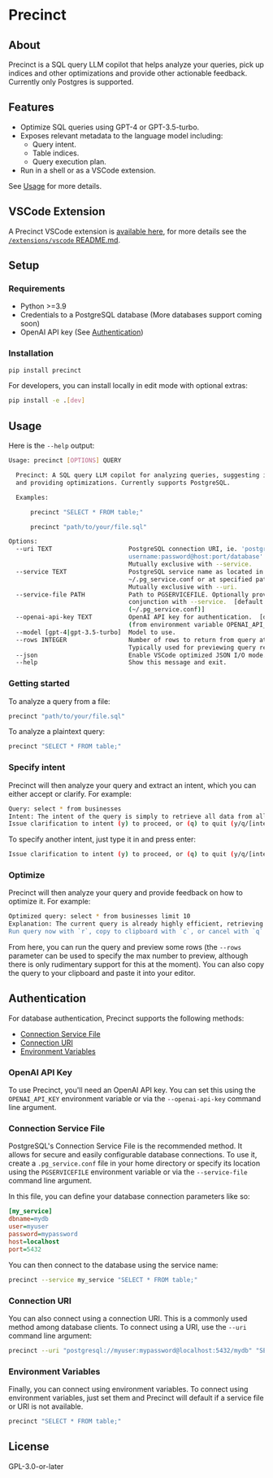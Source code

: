 # Precinct

## About

Precinct is a SQL query LLM copilot that helps analyze your queries, pick up indices and other optimizations and provide other actionable feedback. Currently only Postgres is supported.

## Features

- Optimize SQL queries using GPT-4 or GPT-3.5-turbo.
- Exposes relevant metadata to the language model including:
  - Query intent.
  - Table indices.
  - Query execution plan.
- Run in a shell or as a VSCode extension.

See [Usage](#usage) for more details. 

## VSCode Extension

A Precinct VSCode extension is [available here](https://marketplace.visualstudio.com/items?itemName=msnidal.precinct-sql), for more details see the [`/extensions/vscode` README.md](/extensions/vscode/README.md).

## Setup

### Requirements

- Python >=3.9
- Credentials to a PostgreSQL database (More databases support coming soon)
- OpenAI API key (See [Authentication](#authentication))

### Installation

```bash
pip install precinct
```

For developers, you can install locally in edit mode with optional extras:

```bash
pip install -e .[dev]
```

## Usage

Here is the `--help` output:

```bash
Usage: precinct [OPTIONS] QUERY

  Precinct: A SQL query LLM copilot for analyzing queries, suggesting indices,
  and providing optimizations. Currently supports PostgreSQL.

  Examples:

      precinct "SELECT * FROM table;"

      precinct "path/to/your/file.sql"

Options:
  --uri TEXT                     PostgreSQL connection URI, ie. 'postgresql://
                                 username:password@host:port/database'.
                                 Mutually exclusive with --service.
  --service TEXT                 PostgreSQL service name as located in
                                 ~/.pg_service.conf or at specified path.
                                 Mutually exclusive with --uri.
  --service-file PATH            Path to PGSERVICEFILE. Optionally provide in
                                 conjunction with --service.  [default:
                                 (~/.pg_service.conf)]
  --openai-api-key TEXT          OpenAI API key for authentication.  [default:
                                 (from environment variable OPENAI_API_KEY)]
  --model [gpt-4|gpt-3.5-turbo]  Model to use.
  --rows INTEGER                 Number of rows to return from query at most.
                                 Typically used for previewing query results.
  --json                         Enable VSCode optimized JSON I/O mode.
  --help                         Show this message and exit.
```

### Getting started

To analyze a query from a file:

```bash
precinct "path/to/your/file.sql"
```

To analyze a plaintext query:

```bash
precinct "SELECT * FROM table;"
```

### Specify intent

Precinct will then analyze your query and extract an intent, which you can either accept or clarify. For example:

```bash
Query: select * from businesses
Intent: The intent of the query is simply to retrieve all data from all columns in the 'businesses' table.
Issue clarification to intent (y) to proceed, or (q) to quit (y/q/[intent]): y
```

To specify another intent, just type it in and press enter:

```bash
Issue clarification to intent (y) to proceed, or (q) to quit (y/q/[intent]): I want to find all businesses in the 'restaurants' category.
```

### Optimize

Precinct will then analyze your query and provide feedback on how to optimize it. For example:

```bash
Optimized query: select * from businesses limit 10
Explanation: The current query is already highly efficient, retrieving only 10 rows of data in a matter of milliseconds. Since the 'LIMIT' clause restricts the number of records returned, the query ensures minimal data transfer from the database to the application. Optimization refinements like adding WHERE clause or ordering of data will not make significant improvements in this specific scenario. Indices won't have an impact as the data fetched is minimal and not filtered or sorted. Therefore, optimizing this query is not necessary.
Run query now with `r`, copy to clipboard with `c`, or cancel with `q` (r/c/q): c
```

From here, you can run the query and preview some rows (the `--rows` parameter can be used to specify the max number to preview, although there is only rudimentary support for this at the moment). You can also copy the query to your clipboard and paste it into your editor.

## Authentication

For database authentication, Precinct supports the following methods:

- [Connection Service File](#connection-service-file)
- [Connection URI](#connection-uri)
- [Environment Variables](#environment-variables)

### OpenAI API Key

To use Precinct, you'll need an OpenAI API key. You can set this using the `OPENAI_API_KEY` environment variable or via the `--openai-api-key` command line argument.

### Connection Service File

PostgreSQL's Connection Service File is the recommended method. It allows for secure and easily configurable database connections. To use it, create a `.pg_service.conf` file in your home directory or specify its location using the `PGSERVICEFILE` environment variable or via the `--service-file` command line argument.

In this file, you can define your database connection parameters like so:

```ini
[my_service]
dbname=mydb
user=myuser
password=mypassword
host=localhost
port=5432
```

You can then connect to the database using the service name:

```bash
precinct --service my_service "SELECT * FROM table;"
```

### Connection URI

You can also connect using a connection URI. This is a commonly used method among database clients. To connect using a URI, use the `--uri` command line argument:

```bash
precinct --uri "postgresql://myuser:mypassword@localhost:5432/mydb" "SELECT * FROM table;"
```

### Environment Variables

Finally, you can connect using environment variables. To connect using environment variables, just set them and Precinct will default if a service file or URI is not available.

```bash
precinct "SELECT * FROM table;"
```

## License

GPL-3.0-or-later
